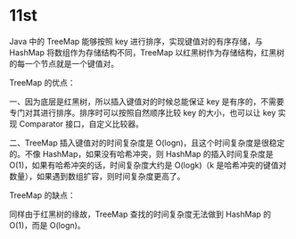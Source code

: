 # 11st

Java 中的 TreeMap 能够按照 key 进行排序，实现键值对的有序存储，与 HashMap 将数组作为存储结构不同，TreeMap 以红黑树作为存储结构，红黑树的每一个节点就是一个键值对。

TreeMap 的优点：

一、因为底层是红黑树，所以插入键值对的时候总能保证 key 是有序的，不需要专门对其进行排序。排序时可以按照自然顺序比较 key 的大小，也可以让 key 实现 Comparator 接口，自定义比较器。

二、TreeMap 插入键值对的时间复杂度是 O(logn)，且这个时间复杂度是很稳定的。不像 HashMap，如果没有哈希冲突，则 HashMap 的插入时间复杂度是 O(1)，如果有哈希冲突的话，时间复杂度大约是 O(logk)（k 是哈希冲突的键值对数量），如果遇到数组扩容，则时间复杂度更高了。

TreeMap 的缺点：

同样由于红黑树的缘故，TreeMap 查找的时间复杂度无法做到 HashMap 的 O(1)，而是 O(logn)。
